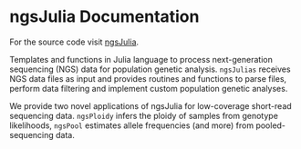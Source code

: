 # ngsJulia Documentation

For the source code visit [ngsJulia](https://github.com/mfumagalli/ngsJulia).

Templates and functions in Julia language to process next-generation sequencing (NGS) data for population genetic analysis.
`ngsJulias` receives NGS data files as input and provides routines and functions to parse files, perform data filtering and implement custom population genetic analyses.

We provide two novel applications of ngsJulia for low-coverage short-read sequencing data. `ngsPloidy` infers the ploidy of samples from genotype likelihoods, `ngsPool` estimates allele frequencies (and more) from pooled-sequencing data.


